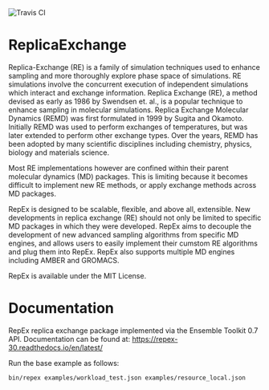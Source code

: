 
<img src="https://travis-ci.org/radical-cybertools/radical.repex.svg?branch=master" alt="Travis CI"/>

# ReplicaExchange

Replica-Exchange (RE) is a family of simulation techniques used to enhance
sampling and more thoroughly explore phase space of simulations. RE simulations
involve the concurrent execution of independent simulations which interact and
exchange information. Replica Exchange (RE), a method devised as early as 1986
by Swendsen et. al., is a popular technique to enhance sampling in molecular
simulations. Replica Exchange Molecular Dynamics (REMD) was first formulated in
1999 by Sugita and Okamoto. Initially REMD was used to perform exchanges of
temperatures, but was later extended to perform other exchange types. Over the
years, REMD has been adopted by many scientific disciplines including chemistry,
physics, biology and materials science.

Most RE implementations however are confined within their parent molecular
dynamics (MD) packages. This is limiting because it becomes difficult to
implement new RE methods, or apply exchange methods across MD packages.

RepEx is designed to be scalable, flexible, and above all, extensible. New
developments in replica exchange (RE) should not only be limited to specific MD
packages in which they were developed. RepEx aims to decouple the development of
new advanced sampling algorithms from specific MD engines, and allows users to
easily implement their cumstom RE algorithms and plug them into RepEx. RepEx
also supports multiple MD engines including AMBER and GROMACS.

RepEx is available under the MIT License.


# Documentation

RepEx replica exchange package implemented via the Ensemble Toolkit 0.7 API.
Documentation can be found at: https://repex-30.readthedocs.io/en/latest/



Run the base example as follows:
```
bin/repex examples/workload_test.json examples/resource_local.json
```
